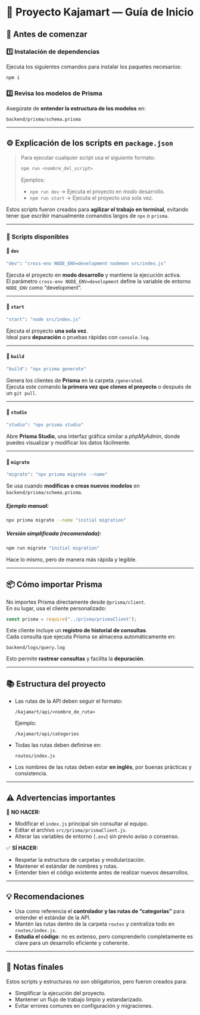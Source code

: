 # 🧩 Proyecto Kajamart — Guía de Inicio

## 🧠 Antes de comenzar

### 1️⃣ Instalación de dependencias
Ejecuta los siguientes comandos para instalar los paquetes necesarios:

```bash
npm i

```

### 2️⃣ Revisa los modelos de Prisma
Asegúrate de **entender la estructura de los modelos** en:

```
backend/prisma/schema.prisma
```

---

## ⚙️ Explicación de los scripts en `package.json`

> Para ejecutar cualquier script usa el siguiente formato:
>
> ```bash
> npm run <nombre_del_script>
> ```
>
> Ejemplos:
> - `npm run dev` → Ejecuta el proyecto en modo desarrollo.  
> - `npm run start` → Ejecuta el proyecto una sola vez.  

Estos scripts fueron creados para **agilizar el trabajo en terminal**, evitando tener que escribir manualmente comandos largos de `npx` o `prisma`.

---

### 🧩 Scripts disponibles

#### 🔸 `dev`
```bash
"dev": "cross-env NODE_ENV=development nodemon src/index.js"
```
Ejecuta el proyecto en **modo desarrollo** y mantiene la ejecución activa.  
El parámetro `cross-env NODE_ENV=development` define la variable de entorno `NODE_ENV` como “development”.

---

#### 🔸 `start`
```bash
"start": "node src/index.js"
```
Ejecuta el proyecto **una sola vez**.  
Ideal para **depuración** o pruebas rápidas con `console.log`.

---

#### 🔸 `build`
```bash
"build": "npx prisma generate"
```
Genera los clientes de **Prisma** en la carpeta `/generated`.  
Ejecuta este comando **la primera vez que clones el proyecto** o después de un `git pull`.

---

#### 🔸 `studio`
```bash
"studio": "npx prisma studio"
```
Abre **Prisma Studio**, una interfaz gráfica similar a *phpMyAdmin*, donde puedes visualizar y modificar los datos fácilmente.

---

#### 🔸 `migrate`
```bash
"migrate": "npx prisma migrate --name"
```
Se usa cuando **modificas o creas nuevos modelos** en `backend/prisma/schema.prisma`.

##### Ejemplo manual:
```bash
npx prisma migrate --name "initial migration"
```

##### Versión simplificada (recomendada):
```bash
npm run migrate "initial migration"
```
Hace lo mismo, pero de manera más rápida y legible.

---

## 📦 Cómo importar Prisma

No importes Prisma directamente desde `@prisma/client`.  
En su lugar, usa el cliente personalizado:

```js
const prisma = require("../prisma/prismaClient");
```

Este cliente incluye un **registro de historial de consultas**.  
Cada consulta que ejecuta Prisma se almacena automáticamente en:

```
backend/logs/query.log
```

Esto permite **rastrear consultas** y facilita la **depuración**.

---

## 📚 Estructura del proyecto

- Las rutas de la API deben seguir el formato:
  ```
  /kajamart/api/<nombre_de_ruta>
  ```
  Ejemplo:
  ```
  /kajamart/api/categories
  ```

- Todas las rutas deben definirse en:
  ```
  routes/index.js
  ```

- Los nombres de las rutas deben estar **en inglés**, por buenas prácticas y consistencia.

---

## ⚠️ Advertencias importantes

🚫 **NO HACER:**
- Modificar el `index.js` principal sin consultar al equipo.  
- Editar el archivo `src/prisma/prismaClient.js`.  
- Alterar las variables de entorno (`.env`) sin previo aviso o consenso.

✅ **SÍ HACER:**
- Respetar la estructura de carpetas y modularización.  
- Mantener el estándar de nombres y rutas.  
- Entender bien el código existente antes de realizar nuevos desarrollos.

---

## 💡 Recomendaciones

- Usa como referencia el **controlador y las rutas de “categorías”** para entender el estándar de la API.  
- Mantén las rutas dentro de la carpeta `routes` y centraliza todo en `routes/index.js`.  
- **Estudia el código**: no es extenso, pero comprenderlo completamente es clave para un desarrollo eficiente y coherente.

---

## 📘 Notas finales

Estos scripts y estructuras no son obligatorios, pero fueron creados para:
- Simplificar la ejecución del proyecto.
- Mantener un flujo de trabajo limpio y estandarizado.
- Evitar errores comunes en configuración y migraciones.
